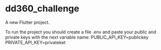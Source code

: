# dd360_challenge

A new Flutter project.

To run the project you should create a file .env and paste your public and private keys with the next variable name: 
PUBLIC_API_KEY=publickey
PRIVATE_API_KEY=privateket
